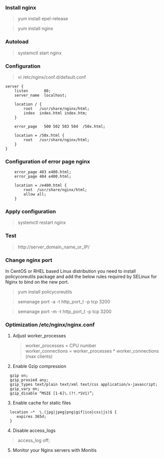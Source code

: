 ### Install nginx
> yum install epel-release

> yum install nginx

### Autoload
> systemctl start nginx

### Configuration
> vi /etc/nginx/conf.d/default.conf

```
server { 
    listen       80;
    server_name  localhost;

    location / {    
        root   /usr/share/nginx/html;        
        index  index.html index.htm;        
    }
    
    error_page   500 502 503 504  /50x.html;
    
    location = /50x.html {    
        root   /usr/share/nginx/html;        
    }    
}
```

### Configuration of error page nginx
```
    error_page 403 e400.html;
    error_page 404 e400.html;

    location = /e400.html {
        root  /usr/share/nginx/html;
        allow all;
    }

```

### Apply configuration
> systemctl restart nginx

### Test
> http://server_domain_name_or_IP/

### Change nginx port
In CentOS or RHEL based Linux distribution you need to install policycoreutils package and add the below rules required by SELinux for Nginx to bind on the new port.
> yum install policycoreutils

> semanage port -a -t http_port_t -p tcp 3200
 
> semanage port -m -t http_port_t -p tcp 3200

### Optimization /etc/nginx/nginx.conf
1) Adjust worker_processes
   > worker_processes = CPU number   
   > worker_connections = worker_processes * worker_connections (max clients)
2) Enable Gzip compression
```
  gzip on;
  gzip_proxied any;
  gzip_types text/plain text/xml text/css application/x-javascript;
  gzip_vary on;
  gzip_disable “MSIE [1-6]\.(?!.*SV1)”;
```
3) Enable cache for static files
```
  location ~*  \.(jpg|jpeg|png|gif|ico|css|js)$ {
     expires 365d;
  }
```
4) Disable access_logs
> access_log off;
5) Monitor your Nginx servers with Monitis
